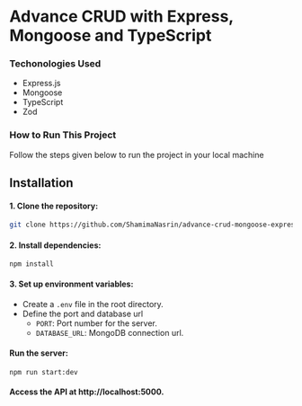 # Advance CRUD with Express, Mongoose and TypeScript

### Techonologies Used

- Express.js
- Mongoose
- TypeScript
- Zod

### How to Run This Project

Follow the steps given below to run the project in your local machine

## Installation

#### 1. **Clone the repository:**

```bash
git clone https://github.com/ShamimaNasrin/advance-crud-mongoose-express-ts.git
```

#### 2. **Install dependencies:**

```npm
npm install
```

#### 3. **Set up environment variables:**

- Create a `.env` file in the root directory.
- Define the port and database url
  - `PORT`: Port number for the server.
  - `DATABASE_URL`: MongoDB connection url.

#### Run the server:

```npm
npm run start:dev
```

#### Access the API at http://localhost:5000.
